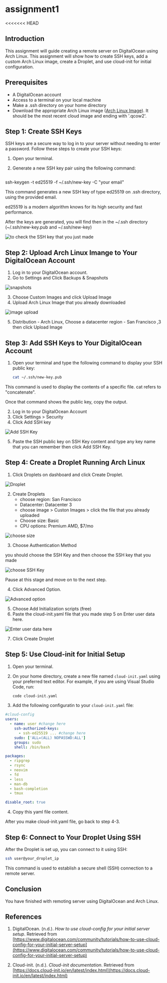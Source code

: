 # assignment1
<<<<<<< HEAD

## Introduction

This assignment will guide creating a remote server on DigitalOcean using Arch Linux. This assignment will show how to create SSH keys, add a custom Arch Linux image, create a Droplet, and use cloud-init for initial configuration.

## Prerequisites

- A DigitalOcean account
- Access to a terminal on your local machine
- Make a .ssh directory on your home directory
- Download the appropriate Arch Linux image ([Arch Linux Image](https://gitlab.archlinux.org/archlinux/arch-boxes/-/packages/)). It should be the most recent cloud image and ending with '.qcow2'.

## Step 1: Create SSH Keys

SSH keys are a secure way to log in to your server without needing to enter a password. Follow these steps to create your SSH keys:

1. Open your terminal.
2. Generate a new SSH key pair using the following command:

   ```bash
  ssh-keygen -t ed25519 -f ~/.ssh/new-key -C "your email"


This command generates a new SSH key of type ed25519 on .ssh directory, using the provided email.

ed25519 is a modern algorithm knows for its high security and fast performance.

After the keys are generated, you will find then in the ~/.ssh directory (~/.ssh/new-key.pub and ~/.ssh/new-key)

![to check the SSH key that you just made](assets/ls)

## Step 2: Upload Arch Linux Imange to Your DigitalOcean Account

1. Log in to your DigitalOcean account.
2. Go to Settings and Click Backups & Snapshots

![snapshots](assets/snapshots)

3. Choose Custom Images and click Upload Image
4. Upload Arch Linux Image that you already downloaded

![image upload](assets/image-upload)

5. Distribution - Arch Linux, Choose a datacenter region - San Francisco ,3 then click Upload Image

## Step 3: Add SSH Keys to Your DigitalOcean Account

1. Open your terminal and type the following command to display your SSH public key:

   ```bash
   cat ~/.ssh/new-key.pub

This command is used to display the contents of a specific file. cat refers to "concatenate".

Once that command shows the public key, copy the output.

2. Log in to your DigitalOcean Account
3. Click Settings > Security
4. Click Add SSH key

![Add SSH Key](assets/add-ssh-key)

5. Paste the SSH public key on SSH Key content and type any key name that you can remember then click Add SSH Key.

## Step 4: Create a Droplet Running Arch Linux
1. Click Droplets on dashboard and click Create Droplet.

![Droplet](asset/snapshots)

2. Create Droplets
    - choose region: San Francisco
    - Datacenter: Datacenter 3
    - choose image > Custon Images > click the file that you already uploaded
    - Choose size: Basic
    - CPU options: Premium AMD, $7/mo

![choose size](assets/choose-size)

3. Choose Authentication Method 

you should choose the SSH Key and then choose the SSH key that you made

![choose SSH Key](assets/new-key)

Pause at this stage and move on to the next step.

4. Click Advanced Option.

![Advanced option](assets/advanced-option)

5. Choose Add Initialization scripts (free)
6. Paste the cloud-init.yaml file that you made step 5 on Enter user data here.

![Enter user data here](assets/userdata)

7. Click Create Droplet


## Step 5: Use Cloud-init for Initial Setup

1. Open your terminal.

2. On your home directory, create a new file named `cloud-init.yaml` using your preferred text editor. For example, if you are using Visual Studio Code, run:

   ```bash
   code cloud-init.yaml

3. Add the following configuratin to your `cloud-init.yaml` file:

```yaml
#cloud-config
users:
  - name: user #change here
    ssh-authorized-keys:
      - ssh-ed25519 ... #change here
    sudo: ['ALL=(ALL) NOPASSWD:ALL']
    groups: sudo
    shell: /bin/bash

packages:
  - ripgrep
  - rsync
  - neovim
  - fd
  - less
  - man-db
  - bash-completion
  - tmux

disable_root: true
```
4. Copy this yaml file content. 

After you make cloud-init.yaml file, go back to step 4-3.

## Step 6: Connect to Your Droplet Using SSH
After the Droplet is set up, you can connect to it using SSH:
```bash
ssh user@your_droplet_ip
```
This command is used to establish a secure shell (SSH) connection to a remote server. 

## Conclusion
You have finished with remoting server using DigitalOcean and Arch Linux.

## References

1. DigitalOcean. (n.d.). *How to use cloud-config for your initial server setup*. Retrieved from [https://www.digitalocean.com/community/tutorials/how-to-use-cloud-config-for-your-initial-server-setup](https://www.digitalocean.com/community/tutorials/how-to-use-cloud-config-for-your-initial-server-setup)

2. Cloud-init. (n.d.). *Cloud-init documentation*. Retrieved from [https://docs.cloud-init.io/en/latest/index.html](https://docs.cloud-init.io/en/latest/index.html)

